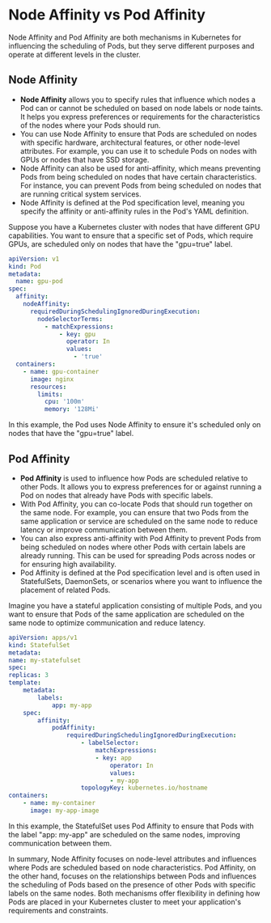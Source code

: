 # Node Affinity vs Pod Affinity

Node Affinity and Pod Affinity are both mechanisms in Kubernetes for influencing the scheduling of Pods, but they serve different purposes and operate at different levels in the cluster.

## Node Affinity

- **Node Affinity** allows you to specify rules that influence which nodes a Pod can or cannot be scheduled on based on node labels or node taints. It helps you express preferences or requirements for the characteristics of the nodes where your Pods should run.
- You can use Node Affinity to ensure that Pods are scheduled on nodes with specific hardware, architectural features, or other node-level attributes. For example, you can use it to schedule Pods on nodes with GPUs or nodes that have SSD storage.
- Node Affinity can also be used for anti-affinity, which means preventing Pods from being scheduled on nodes that have certain characteristics. For instance, you can prevent Pods from being scheduled on nodes that are running critical system services.
- Node Affinity is defined at the Pod specification level, meaning you specify the affinity or anti-affinity rules in the Pod's YAML definition.

Suppose you have a Kubernetes cluster with nodes that have different GPU capabilities. You want to ensure that a specific set of Pods, which require GPUs, are scheduled only on nodes that have the "gpu=true" label.

```yaml
apiVersion: v1
kind: Pod
metadata:
  name: gpu-pod
spec:
  affinity:
    nodeAffinity:
      requiredDuringSchedulingIgnoredDuringExecution:
        nodeSelectorTerms:
          - matchExpressions:
              - key: gpu
                operator: In
                values:
                  - 'true'
  containers:
    - name: gpu-container
      image: nginx
      resources:
        limits:
          cpu: '100m'
          memory: '128Mi'
```

In this example, the Pod uses Node Affinity to ensure it's scheduled only on nodes that have the "gpu=true" label.

## Pod Affinity

- **Pod Affinity** is used to influence how Pods are scheduled relative to other Pods. It allows you to express preferences for or against running a Pod on nodes that already have Pods with specific labels.
- With Pod Affinity, you can co-locate Pods that should run together on the same node. For example, you can ensure that two Pods from the same application or service are scheduled on the same node to reduce latency or improve communication between them.
- You can also express anti-affinity with Pod Affinity to prevent Pods from being scheduled on nodes where other Pods with certain labels are already running. This can be used for spreading Pods across nodes or for ensuring high availability.
- Pod Affinity is defined at the Pod specification level and is often used in StatefulSets, DaemonSets, or scenarios where you want to influence the placement of related Pods.

Imagine you have a stateful application consisting of multiple Pods, and you want to ensure that Pods of the same application are scheduled on the same node to optimize communication and reduce latency.

```yaml
apiVersion: apps/v1
kind: StatefulSet
metadata:
name: my-statefulset
spec:
replicas: 3
template:
    metadata:
        labels:
            app: my-app
    spec:
        affinity:
            podAffinity:
                requiredDuringSchedulingIgnoredDuringExecution:
                    - labelSelector:
                        matchExpressions:
                        - key: app
                            operator: In
                            values:
                            - my-app
                    topologyKey: kubernetes.io/hostname
containers:
    - name: my-container
      image: my-app-image
```

In this example, the StatefulSet uses Pod Affinity to ensure that Pods with the label "app: my-app" are scheduled on the same nodes, improving communication between them.

In summary, Node Affinity focuses on node-level attributes and influences where Pods are scheduled based on node characteristics. Pod Affinity, on the other hand, focuses on the relationships between Pods and influences the scheduling of Pods based on the presence of other Pods with specific labels on the same nodes. Both mechanisms offer flexibility in defining how Pods are placed in your Kubernetes cluster to meet your application's requirements and constraints.
